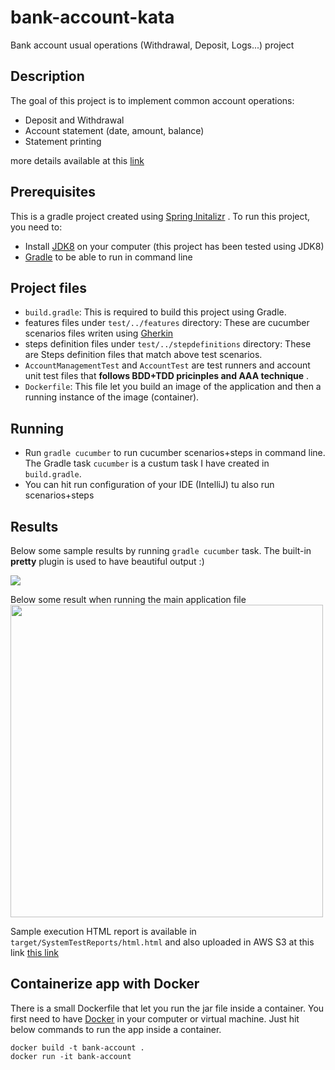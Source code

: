 # bank-account-kata  
Bank account usual operations (Withdrawal, Deposit, Logs...) project

## Description

The goal of this project is to implement common account operations:

- Deposit and Withdrawal
-   Account statement (date, amount, balance)
-   Statement printing

more details available at this [link](https://gist.github.com/abachar/d20bdcd07dac589feef8ef21b487648c)

## Prerequisites
This is a gradle project created using [Spring Initalizr](https://start.spring.io/) . To run this project, you need to:

- Install [JDK8](https://www.oracle.com/fr/java/technologies/javase/javase-jdk8-downloads.html) on your computer (this project has been tested using JDK8)
- [Gradle](https://gradle.org/install/) to be able to run in command line

## Project files

- `build.gradle`: This is required to build this project using Gradle.
- features files under `test/../features` directory: These are cucumber scenarios files writen using [Gherkin](https://cucumber.io/docs/gherkin/reference/)
- steps definition files under `test/../stepdefinitions` directory: These are Steps definition files that match above test scenarios.
- `AccountManagementTest` and `AccountTest` are test runners and account unit test files that **follows BDD+TDD pricinples and AAA technique** .
- `Dockerfile`: This file let you build an image of the application and then a running instance of the image (container).

## Running

- Run `gradle cucumber` to run cucumber scenarios+steps in command line. The Gradle task `cucumber` is a custum task I have created in `build.gradle`.
- You can hit run configuration of your IDE (IntelliJ) tu also run scenarios+steps

## Results

 Below some sample results by running `gradle cucumber` task. The built-in **pretty** plugin is used to have beautiful output :)
 
 <img src="https://live.staticflickr.com/65535/50076136141_915c2a4918_z.jpg">
 
 Below some result when running the main application file 
<img src="https://live.staticflickr.com/65535/50075576273_3c947b694c_z.jpg" width="500">

Sample execution HTML report is available in `target/SystemTestReports/html.html` and also uploaded in AWS S3  at this link [this link](https://scalpfolder.s3.amazonaws.com/html.html)

## Containerize app with Docker

There is a small Dockerfile that let you run the jar file inside a container. You first need to have [Docker](https://docs.docker.com/engine/install/ubuntu/) in your computer or virtual machine.
Just hit below commands to run the app inside a container.

    docker build -t bank-account .
    docker run -it bank-account
